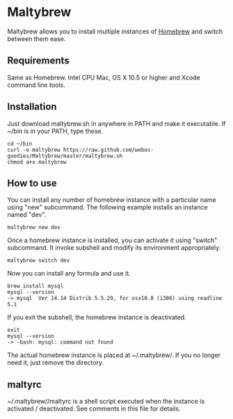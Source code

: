Maltybrew
=========

Maltybrew allows you to install multiple instances of [Homebrew] and switch between them ease.


Requirements
------------

Same as Homebrew. Intel CPU Mac, OS X 10.5 or higher and Xcode command line tools.


Installation
------------

Just download maltybrew.sh in anywhere in PATH and make it executable. If ~/bin is in your PATH, type these.

```shell
cd ~/bin
curl -o maltybrew https://raw.github.com/webos-goodies/Maltybrew/master/maltybrew.sh
chmod a+x maltybrew
```

How to use
----------

You can install any number of homebrew instance with a particular name using "new" subcommand. The following example installs an instance named "dev".

```shell
maltybrew new dev
```

Once a homebrew instance is installed, you can activate it using "switch" subcommand. It invoke subshell and modify its environment appropriately.

```shell
maltybrew switch dev
```

Now you can install any formula and use it.

```shell
brew install mysql
mysql --version
-> mysql  Ver 14.14 Distrib 5.5.29, for osx10.8 (i386) using readline 5.1
```

If you exit the subshell, the homebrew instance is deactivated.

```shell
exit
mysql --version
-> -bash: mysql: command not found
```

The actual homebrew instance is placed at ~/.maltybrew/<name>. If you no longer need it, just remove the directory.


maltyrc
-------

~/.maltybrew/<name>/maltyrc is a shell script executed when the instance is activated / deactivated. See comments in this file for details.

[Homebrew]: http://mxcl.github.com/homebrew/
